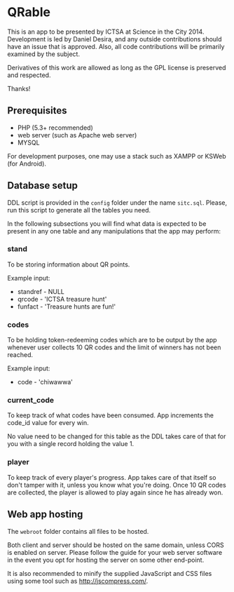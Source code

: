 QRable
======

This is an app to be presented by ICTSA at Science in the City 2014. 
Development is led by Daniel Desira, and any outside contributions should 
have an issue that is approved. Also, all code contributions will be 
primarily examined by the subject.

Derivatives of this work are allowed as long as the GPL license is preserved 
and respected.

Thanks!

## Prerequisites

* PHP (5.3+ recommended)
* web server (such as Apache web server)
* MYSQL

For development purposes, one may use a stack such as XAMPP or KSWeb (for Android).

## Database setup

DDL script is provided in the `` config `` folder under the name `` sitc.sql ``. 
Please, run this script to generate all the tables you need.

In the following subsections you will find what data is expected to be present 
in any one table and any manipulations that the app may perform:

### stand

To be storing information about QR points.

Example input:

* standref - NULL
* qrcode - 'ICTSA treasure hunt'
* funfact - 'Treasure hunts are fun!'

### codes

To be holding token-redeeming codes which are to be output by the app whenever 
user collects 10 QR codes and the limit of winners has not been reached.

Example input:

* code - 'chiwawwa'

### current_code

To keep track of what codes have been consumed. App increments the code_id value 
for every win.

No value need to be changed for this table as the DDL takes care of that for you 
with a single record holding the value 1.

### player

To keep track of every player's progress. App takes care of that itself so don't 
tamper with it, unless you know what you're doing. Once 10 QR codes are collected, 
the player is allowed to play again since he has already won.

## Web app hosting

The `` webroot `` folder contains all files to be hosted.

Both client and server should be hosted on the same domain, unless CORS is enabled 
on server. Please follow the guide for your web server software in the event you 
opt for hosting the server on some other end-point.

It is also recommended to minify the supplied JavaScript and CSS files using some 
tool such as http://jscompress.com/.

